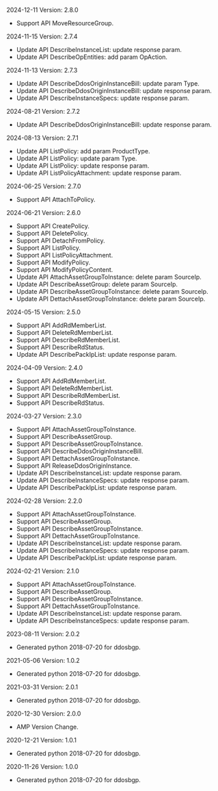 2024-12-11 Version: 2.8.0
- Support API MoveResourceGroup.


2024-11-15 Version: 2.7.4
- Update API DescribeInstanceList: update response param.
- Update API DescribeOpEntities: add param OpAction.


2024-11-13 Version: 2.7.3
- Update API DescribeDdosOriginInstanceBill: update param Type.
- Update API DescribeDdosOriginInstanceBill: update response param.
- Update API DescribeInstanceSpecs: update response param.


2024-08-21 Version: 2.7.2
- Update API DescribeDdosOriginInstanceBill: update response param.


2024-08-13 Version: 2.7.1
- Update API ListPolicy: add param ProductType.
- Update API ListPolicy: update param Type.
- Update API ListPolicy: update response param.
- Update API ListPolicyAttachment: update response param.


2024-06-25 Version: 2.7.0
- Support API AttachToPolicy.


2024-06-21 Version: 2.6.0
- Support API CreatePolicy.
- Support API DeletePolicy.
- Support API DetachFromPolicy.
- Support API ListPolicy.
- Support API ListPolicyAttachment.
- Support API ModifyPolicy.
- Support API ModifyPolicyContent.
- Update API AttachAssetGroupToInstance: delete param SourceIp.
- Update API DescribeAssetGroup: delete param SourceIp.
- Update API DescribeAssetGroupToInstance: delete param SourceIp.
- Update API DettachAssetGroupToInstance: delete param SourceIp.


2024-05-15 Version: 2.5.0
- Support API AddRdMemberList.
- Support API DeleteRdMemberList.
- Support API DescribeRdMemberList.
- Support API DescribeRdStatus.
- Update API DescribePackIpList: update response param.


2024-04-09 Version: 2.4.0
- Support API AddRdMemberList.
- Support API DeleteRdMemberList.
- Support API DescribeRdMemberList.
- Support API DescribeRdStatus.


2024-03-27 Version: 2.3.0
- Support API AttachAssetGroupToInstance.
- Support API DescribeAssetGroup.
- Support API DescribeAssetGroupToInstance.
- Support API DescribeDdosOriginInstanceBill.
- Support API DettachAssetGroupToInstance.
- Support API ReleaseDdosOriginInstance.
- Update API DescribeInstanceList: update response param.
- Update API DescribeInstanceSpecs: update response param.
- Update API DescribePackIpList: update response param.


2024-02-28 Version: 2.2.0
- Support API AttachAssetGroupToInstance.
- Support API DescribeAssetGroup.
- Support API DescribeAssetGroupToInstance.
- Support API DettachAssetGroupToInstance.
- Update API DescribeInstanceList: update response param.
- Update API DescribeInstanceSpecs: update response param.
- Update API DescribePackIpList: update response param.


2024-02-21 Version: 2.1.0
- Support API AttachAssetGroupToInstance.
- Support API DescribeAssetGroup.
- Support API DescribeAssetGroupToInstance.
- Support API DettachAssetGroupToInstance.
- Update API DescribeInstanceList: update response param.
- Update API DescribeInstanceSpecs: update response param.


2023-08-11 Version: 2.0.2
- Generated python 2018-07-20 for ddosbgp.

2021-05-06 Version: 1.0.2
- Generated python 2018-07-20 for ddosbgp.

2021-03-31 Version: 2.0.1
- Generated python 2018-07-20 for ddosbgp.

2020-12-30 Version: 2.0.0
- AMP Version Change.

2020-12-21 Version: 1.0.1
- Generated python 2018-07-20 for ddosbgp.

2020-11-26 Version: 1.0.0
- Generated python 2018-07-20 for ddosbgp.

